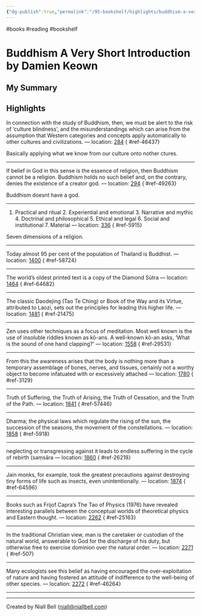 ```yaml
---
{"dg-publish":true,"permalink":"/95-bookshelf/highlights/buddhism-a-very-short-introduction-by-damien-keown/","hide":true,"noteIcon":"","created":"2024-10-30T13:24:18.131+00:00","updated":"2024-10-30T13:45:19.678+00:00"}
---
```


#books #reading #bookshelf

# Buddhism A Very Short Introduction by Damien Keown
## My Summary


## Highlights

In connection with the study of Buddhism, then, we must be alert to the risk of ‘culture blindness’, and the misunderstandings which can arise from the assumption that Western categories and concepts apply automatically to other cultures and civilizations. — location: [284]()
{ #ref-46437}


Basically applying what we know from our culture onto nother ctures.

---
If belief in God in this sense is the essence of religion, then Buddhism cannot be a religion. Buddhism holds no such belief and, on the contrary, denies the existence of a creator god. — location: [294]()
{ #ref-49263}


Buddhism doesnt have a god.

---
1. Practical and ritual 2. Experiential and emotional 3. Narrative and mythic 4. Doctrinal and philosophical 5. Ethical and legal 6. Social and institutional 7. Material — location: [336]()
{ #ref-5915}


Seven dimensions of a religion.

---
Today almost 95 per cent of the population of Thailand is Buddhist. — location: [1400]()
{ #ref-58724}


---
The world’s oldest printed text is a copy of the Diamond Sūtra — location: [1464]()
{ #ref-64682}


---
The classic Daodejing (Tao Te Ching) or Book of the Way and its Virtue, attributed to Laozi, sets out the principles for leading this higher life. — location: [1481]()
{ #ref-21475}


---
Zen uses other techniques as a focus of meditation. Most well known is the use of insoluble riddles known as kō-ans. A well-known kō-an asks, ‘What is the sound of one hand clapping?’ — location: [1558]()
{ #ref-29531}


---
From this the awareness arises that the body is nothing more than a temporary assemblage of bones, nerves, and tissues, certainly not a worthy object to become infatuated with or excessively attached — location: [1780]()
{ #ref-3129}


---
Truth of Suffering, the Truth of Arising, the Truth of Cessation, and the Truth of the Path. — location: [1841]()
{ #ref-57446}


---
Dharma; the physical laws which regulate the rising of the sun, the succession of the seasons, the movement of the constellations. — location: [1858]()
{ #ref-5918}


---
neglecting or transgressing against it leads to endless suffering in the cycle of rebirth (saṃsāra — location: [1860]()
{ #ref-26218}


---
Jain monks, for example, took the greatest precautions against destroying tiny forms of life such as insects, even unintentionally. — location: [1874]()
{ #ref-64596}


---
Books such as Frijof Capra’s The Tao of Physics (1976) have revealed interesting parallels between the conceptual worlds of theoretical physics and Eastern thought. — location: [2262]()
{ #ref-25163}


---
In the traditional Christian view, man is the caretaker or custodian of the natural world, answerable to God for the discharge of his duty, but otherwise free to exercise dominion over the natural order. — location: [2271]()
{ #ref-507}


---
Many ecologists see this belief as having encouraged the over-exploitation of nature and having fostered an attitude of indifference to the well-being of other species. — location: [2272]()
{ #ref-46264}


---


---
Created by Niall Bell (niall@niallbell.com)
